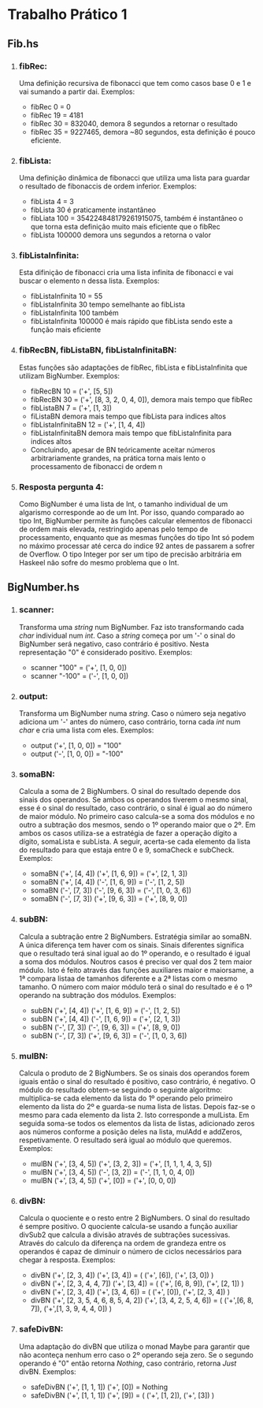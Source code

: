 # Trabalho Prático 1

## Fib.hs

1. ### fibRec:
    Uma definição recursiva de fibonacci que tem como casos base 0 e 1 e vai sumando a partir dai. Exemplos:
    - fibRec 0 = 0
    - fibRec 19 = 4181
    - fibRec 30 = 832040, demora 8 segundos a retornar o resultado
    - fibRec 35 = 9227465, demora ~80 segundos, esta definição é pouco eficiente.

2. ### fibLista:
    Uma definição dinâmica de fibonacci que utiliza uma lista para guardar o resultado de fibonaccis de ordem inferior. Exemplos:
    - fibLista 4 = 3
    - fibLista 30 é praticamente instantâneo
    - fibLiata 100 = 354224848179261915075, também é instantâneo o que torna esta definição muito mais eficiente que o fibRec
    - fibLista 100000 demora uns segundos a retorna o valor

3. ### fibListaInfinita:
    Esta difinição de fibonacci cria uma lista infinita de fibonacci e vai buscar o elemento n dessa lista. Exemplos:
    - fibListaInfinita 10 = 55
    - fibListaInfinita 30 tempo semelhante ao fibLista
    - fibListaInfinita 100 também
    - fibListaInfinita 100000 é mais rápido que fibLista sendo este a função mais eficiente

4. ### fibRecBN, fibListaBN, fibListaInfinitaBN:
    Estas funções são adaptações de fibRec, fibLista e fibListaInfinita que utilizam BigNumber. Exemplos:
    - fibRecBN 10 = ('+', [5, 5])
    - fibRecBN 30 = ('+', [8, 3, 2, 0, 4, 0]), demora mais tempo que fibRec
    - fibListaBN 7 = ('+', [1, 3])
    - fiListaBN demora mais tempo que fibLista para indices altos
    - fibListaInfinitaBN 12 = ('+', [1, 4, 4])
    - fibListaInfinitaBN demora mais tempo que fibListaInfinita para indices altos
    - Concluindo, apesar de BN teóricamente aceitar números arbitrariamente grandes, na prática torna mais lento o processamento de fibonacci de ordem n

5. ### Resposta pergunta 4:
    Como BigNumber é uma lista de Int, o tamanho individual de um algarismo corresponde ao de um Int. Por isso, quando comparado ao tipo Int, BigNumber permite às funções calcular elementos de fibonacci de ordem mais elevada, restringido apenas pelo tempo de processamento, enquanto que as mesmas funções do tipo Int só podem no máximo processar até cerca do indice 92 antes de passarem a sofrer de Overflow. O tipo Integer por ser um tipo de precisão arbitrária em Haskeel não sofre do mesmo problema que o Int.



## BigNumber.hs


1. ### scanner:
    Transforma uma _string_ num BigNumber. Faz isto transformando cada _char_ individual num _int_. Caso a _string_ começa por um '-' o sinal do BigNumber será negativo, caso contrário é positivo. Nesta representação "0" é considerado positivo. Exemplos:
    - scanner "100" = ('+', [1, 0, 0])
    - scanner "-100" = ('-', [1, 0, 0])

2. ### output:
    Transforma um BigNumber numa _string_. Caso o número seja negativo adiciona um '-' antes do número, caso contrário, torna cada _int_ num _char_ e cria uma lista com eles. Exemplos:
    - output ('+', [1, 0, 0]) = "100"
    - output ('-', [1, 0, 0]) = "-100"

3. ### somaBN:
    Calcula a soma de 2 BigNumbers.  O sinal do resultado depende dos sinais dos operandos. Se ambos os operandos tiverem o mesmo sinal, esse é o sinal do resultado, caso contrário, o sinal é igual ao do número de maior módulo. No primeiro caso calcula-se a soma dos módulos e no outro a subtração dos mesmos, sendo o 1º operando maior que o 2º. Em ambos os casos utiliza-se a estratégia de fazer a operação dígito a dígito, somaLista e subLista. A seguir, acerta-se cada elemento da lista do resultado para que estaja entre 0 e 9, somaCheck e subCheck. Exemplos:
    - somaBN ('+', [4, 4]) ('+', [1, 6, 9]) = ('+', [2, 1, 3])
    - somaBN ('+', [4, 4]) ('-', [1, 6, 9]) = ('-', [1, 2, 5])
    - somaBN ('-', [7, 3]) ('-', [9, 6, 3]) = ('-', [1, 0, 3, 6])
    - somaBN ('-', [7, 3]) ('+', [9, 6, 3]) = ('+', [8, 9, 0])

4. ### subBN:
    Calcula a subtração entre 2 BigNumbers. Estratégia similar ao somaBN. A única diferença tem haver com os sinais. Sinais diferentes significa que o resultado terá sinal igual ao do 1º operando, e o resultado é igual a soma dos módulos. Noutros casos é preciso ver qual dos 2 tem maior módulo. Isto é feito através das funções auxiliares maior e maiorsame, a 1ª compara listaa de tamanhos diferente e a 2ª listas com o mesmo tamanho. O número com maior módulo terá o sinal do resultado e é o 1º operando na subtração dos módulos. Exemplos: 
    - subBN ('+', [4, 4]) ('+', [1, 6, 9]) = ('-', [1, 2, 5])
    - subBN ('+', [4, 4]) ('-', [1, 6, 9]) = ('+', [2, 1, 3])
    - subBN ('-', [7, 3]) ('-', [9, 6, 3]) = ('+', [8, 9, 0])
    - subBN ('-', [7, 3]) ('+', [9, 6, 3]) = ('-', [1, 0, 3, 6])

5. ### mulBN:
    Calcula o produto de 2 BigNumbers. Se os sinais dos operandos forem iguais então o sinal do resultado é positivo, caso contrário, é negativo. O módulo do resultado obtem-se seguindo o seguinte algoritmo: multiplica-se cada elemento da lista do 1º operando pelo primeiro elemento da lista do 2º e guarda-se numa lista de listas. Depois faz-se o mesmo para cada elemento da lista 2. Isto corresponde a mulLista. Em seguida soma-se todos os elementos da lista de listas, adicionado zeros aos números conforme a posição deles na lista, mulAdd e addZeros, respetivamente. O resultado será igual ao módulo que queremos. Exemplos:
    - mulBN ('+', [3, 4, 5]) ('+', [3, 2, 3]) = ('+', [1, 1, 1, 4, 3, 5])
    - mulBN ('+', [3, 4, 5]) ('-', [3, 2]) = ('-', [1, 1, 0, 4, 0])
    - mulBN ('+', [3, 4, 5]) ('+', [0]) = ('+', [0, 0, 0])

6. ### divBN:
    Calcula o quociente e o resto entre 2 BigNumbers. O sinal do resultado é sempre positivo. O quociente calcula-se usando a função auxiliar divSub2 que calcula a divisão através de subtrações sucessivas. Através do calculo da diferença na ordem de grandeza entre os operandos é capaz de diminuir o número de ciclos necessários para chegar à resposta.  Exemplos:
    - divBN ('+', [2, 3, 4]) ('+', [3, 4]) = ( ('+', [6]), ('+', [3, 0]) )
    - divBN ('+', [2, 3, 4, 4, 7]) ('+', [3, 4]) = ( ('+', [6, 8, 9]), ('+', [2, 1]) )
    - divBN ('+', [2, 3, 4]) ('+', [3, 4, 6]) = ( ('+', [0]), ('+', [2, 3, 4]) )
    - divBN ('+', [2, 3, 5, 4, 6, 8, 5, 4, 2]) ('+', [3, 4, 2, 5, 4, 6]) = ( ('+',[6, 8, 7]), ('+',[1, 3, 9, 4, 4, 0]) )

7. ### safeDivBN:
    Uma adaptação do divBN que utiliza o monad Maybe para garantir que não aconteça nenhum erro caso o 2º operando seja zero. Se o segundo operando é "0" então retorna _Nothing_, caso contrário, retorna _Just_ divBN. Exemplos:
    - safeDivBN ('+', [1, 1, 1]) ('+', [0]) = Nothing
    - safeDivBN ('+', [1, 1, 1]) ('+', [9]) = ( ('+', [1, 2]), ('+', [3]) )